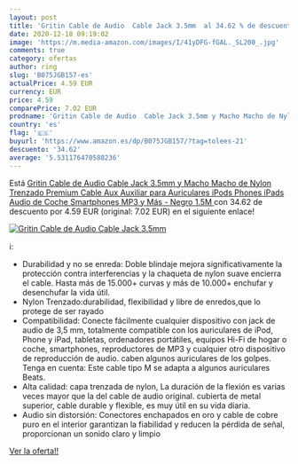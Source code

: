 ```yaml
---
layout: post
title: 'Gritin Cable de Audio  Cable Jack 3.5mm  al 34.62 % de descuento'
date: 2020-12-18 09:19:02
image: 'https://m.media-amazon.com/images/I/41yDFG-fGAL._SL200_.jpg'
comments: true
category: ofertas
author: ring
slug: 'B075JGB157-es'
actualPrice: 4.59 EUR
currency: EUR
price: 4.59
comparePrice: 7.02 EUR
prodname: 'Gritin Cable de Audio  Cable Jack 3.5mm y Macho Macho de Nylon Trenzado Premium Cable Aux Auxiliar para Auriculares  iPods  Phones  iPads  Audio de Coche  Smartphones  MP3 y Más - Negro 1.5M '
country: 'es'
flag: '🇪🇸'
buyurl: 'https://www.amazon.es/dp/B075JGB157/?tag=tolees-21'
descuento: '34.62'
average: '5.531176470588236'
---
```


Está [Gritin Cable de Audio  Cable Jack 3.5mm y Macho Macho de Nylon Trenzado Premium Cable Aux Auxiliar para Auriculares  iPods  Phones  iPads  Audio de Coche  Smartphones  MP3 y Más - Negro 1.5M ](https://www.amazon.es/dp/B075JGB157/?tag=tolees-21) con 34.62 de descuento por 4.59 EUR (original: 7.02 EUR) en el siguiente enlace!

[![Gritin Cable de Audio  Cable Jack 3.5mm ](https://m.media-amazon.com/images/I/41yDFG-fGAL._SL200_.jpg)](https://www.amazon.es/dp/B075JGB157/?tag=tolees-21)

ℹ️:

- Durabilidad y no se enreda: Doble blindaje mejora significativamente la protección contra interferencias y la chaqueta de nylon suave encierra el cable. Hasta más de 15.000+ curvas y más de 10.000+ enchufar y desenchufar la vida útil.
- Nylon Trenzado:durabilidad, flexibilidad y libre de enredos,que lo protege de ser rayado
- Compatibilidad: Conecte fácilmente cualquier dispositivo con jack de audio de 3,5 mm, totalmente compatible con los auriculares de iPod, Phone y iPad, tabletas, ordenadores portátiles, equipos Hi-Fi de hogar o coche, smartphones, reproductores de MP3 y cualquier otro dispositivo de reproducción de audio. caben algunos auriculares de los golpes. Tenga en cuenta: Este cable tipo M se adapta a algunos auriculares Beats.
- Alta calidad: capa trenzada de nylon, La duración de la flexión es varias veces mayor que la del cable de audio original. cubierta de metal superior, cable durable y flexible, es muy útil en su vida diaria.
- Audio sin distorsión: Conectores enchapados en oro y cable de cobre puro en el interior garantizan la fiabilidad y reducen la pérdida de señal, proporcionan un sonido claro y limpio

[Ver la oferta!!](https://www.amazon.es/dp/B075JGB157/?tag=tolees-21)
